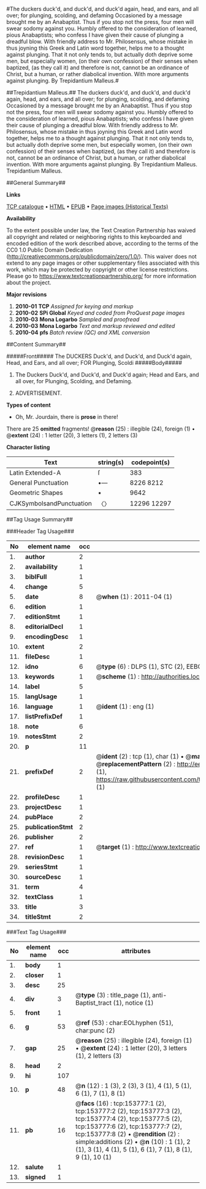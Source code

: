 #The duckers duck'd, and duck'd, and duck'd again, head, and ears, and all over; for plunging, scolding, and defaming Occasioned by a message brought me by an Anabaptist. Thus if you stop not the press, four men will swear sodomy against you. Humbly offered to the consideration of learned, pious Anabaptists; who confess I have given their cause of plunging a dreadful blow. With friendly address to Mr. Philosensus, whose mistake in thus joyning this Greek and Latin word together, helps me to a thought against plunging. That it not only tends to, but actually doth deprive some men, but especially women, (on their own confession) of their senses when baptized, (as they call it) and therefore is not, cannot be an ordinance of Christ, but a human, or rather diabolical invention. With more arguments against plunging. By Trepidantium Malleus.#

##Trepidantium Malleus.##
The duckers duck'd, and duck'd, and duck'd again, head, and ears, and all over; for plunging, scolding, and defaming Occasioned by a message brought me by an Anabaptist. Thus if you stop not the press, four men will swear sodomy against you. Humbly offered to the consideration of learned, pious Anabaptists; who confess I have given their cause of plunging a dreadful blow. With friendly address to Mr. Philosensus, whose mistake in thus joyning this Greek and Latin word together, helps me to a thought against plunging. That it not only tends to, but actually doth deprive some men, but especially women, (on their own confession) of their senses when baptized, (as they call it) and therefore is not, cannot be an ordinance of Christ, but a human, or rather diabolical invention. With more arguments against plunging. By Trepidantium Malleus.
Trepidantium Malleus.

##General Summary##

**Links**

[TCP catalogue](http://www.ota.ox.ac.uk/tcp/)  • 
[HTML](http://tei.it.ox.ac.uk/tcp/Texts-HTML/free/A97/A97292.html)  • 
[EPUB](http://tei.it.ox.ac.uk/tcp/Texts-EPUB/free/A97/A97292.epub) • 
[Page images (Historical Texts)](https://historicaltexts.jisc.ac.uk/eebo-99899502e)

**Availability**

To the extent possible under law, the Text Creation Partnership has waived all copyright and related or neighboring rights to this keyboarded and encoded edition of the work described above, according to the terms of the CC0 1.0 Public Domain Dedication (http://creativecommons.org/publicdomain/zero/1.0/). This waiver does not extend to any page images or other supplementary files associated with this work, which may be protected by copyright or other license restrictions. Please go to https://www.textcreationpartnership.org/ for more information about the project.

**Major revisions**

1. __2010-01__ __TCP__ *Assigned for keying and markup*
1. __2010-02__ __SPi Global__ *Keyed and coded from ProQuest page images*
1. __2010-03__ __Mona Logarbo__ *Sampled and proofread*
1. __2010-03__ __Mona Logarbo__ *Text and markup reviewed and edited*
1. __2010-04__ __pfs__ *Batch review (QC) and XML conversion*

##Content Summary##

#####Front#####
The DUCKERS Duck'd, and Duck'd, and Duck'd again, Head, and Ears, and all over; FOR Plunging, Scoldi
#####Body#####

1. The Duckers Duck'd, and Duck'd, and Duck'd again; Head and Ears, and all over, for Plunging, Scolding, and Defaming.

1. ADVERTISEMENT.

**Types of content**

  * Oh, Mr. Jourdain, there is **prose** in there!

There are 25 **omitted** fragments! 
 @__reason__ (25) : illegible (24), foreign (1)  •  @__extent__ (24) : 1 letter (20), 3 letters (1), 2 letters (3)

**Character listing**


|Text|string(s)|codepoint(s)|
|---|---|---|
|Latin Extended-A|ſ|383|
|General Punctuation|•—|8226 8212|
|Geometric Shapes|▪|9642|
|CJKSymbolsandPunctuation|〈〉|12296 12297|

##Tag Usage Summary##

###Header Tag Usage###

|No|element name|occ|attributes|
|---|---|---|---|
|1.|__author__|2||
|2.|__availability__|1||
|3.|__biblFull__|1||
|4.|__change__|5||
|5.|__date__|8| @__when__ (1) : 2011-04 (1)|
|6.|__edition__|1||
|7.|__editionStmt__|1||
|8.|__editorialDecl__|1||
|9.|__encodingDesc__|1||
|10.|__extent__|2||
|11.|__fileDesc__|1||
|12.|__idno__|6| @__type__ (6) : DLPS (1), STC (2), EEBO-CITATION (1), PROQUEST (1), VID (1)|
|13.|__keywords__|1| @__scheme__ (1) : http://authorities.loc.gov/ (1)|
|14.|__label__|5||
|15.|__langUsage__|1||
|16.|__language__|1| @__ident__ (1) : eng (1)|
|17.|__listPrefixDef__|1||
|18.|__note__|6||
|19.|__notesStmt__|2||
|20.|__p__|11||
|21.|__prefixDef__|2| @__ident__ (2) : tcp (1), char (1)  •  @__matchPattern__ (2) : ([0-9\-]+):([0-9IVX]+) (1), (.+) (1)  •  @__replacementPattern__ (2) : http://eebo.chadwyck.com/downloadtiff?vid=$1&page=$2 (1), https://raw.githubusercontent.com/textcreationpartnership/Texts/master/tcpchars.xml#$1 (1)|
|22.|__profileDesc__|1||
|23.|__projectDesc__|1||
|24.|__pubPlace__|2||
|25.|__publicationStmt__|2||
|26.|__publisher__|2||
|27.|__ref__|1| @__target__ (1) : http://www.textcreationpartnership.org/docs/. (1)|
|28.|__revisionDesc__|1||
|29.|__seriesStmt__|1||
|30.|__sourceDesc__|1||
|31.|__term__|4||
|32.|__textClass__|1||
|33.|__title__|3||
|34.|__titleStmt__|2||


###Text Tag Usage###

|No|element name|occ|attributes|
|---|---|---|---|
|1.|__body__|1||
|2.|__closer__|1||
|3.|__desc__|25||
|4.|__div__|3| @__type__ (3) : title_page (1), anti-Baptist_tract (1), notice (1)|
|5.|__front__|1||
|6.|__g__|53| @__ref__ (53) : char:EOLhyphen (51), char:punc (2)|
|7.|__gap__|25| @__reason__ (25) : illegible (24), foreign (1)  •  @__extent__ (24) : 1 letter (20), 3 letters (1), 2 letters (3)|
|8.|__head__|2||
|9.|__hi__|107||
|10.|__p__|48| @__n__ (12) : 1 (3), 2 (3), 3 (1), 4 (1), 5 (1), 6 (1), 7 (1), 8 (1)|
|11.|__pb__|16| @__facs__ (16) : tcp:153777:1 (2), tcp:153777:2 (2), tcp:153777:3 (2), tcp:153777:4 (2), tcp:153777:5 (2), tcp:153777:6 (2), tcp:153777:7 (2), tcp:153777:8 (2)  •  @__rendition__ (2) : simple:additions (2)  •  @__n__ (10) : 1 (1), 2 (1), 3 (1), 4 (1), 5 (1), 6 (1), 7 (1), 8 (1), 9 (1), 10 (1)|
|12.|__salute__|1||
|13.|__signed__|1||
